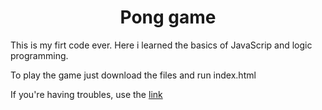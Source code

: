 <h1 align="Center">Pong game</h1>
<div><p>This is my firt code ever. Here i learned the basics of JavaScrip and logic programming.</p></div>
<div><p>To play the game just download the files and run index.html</p>
<p>If you're having troubles, use the <a/ href=https://editor.p5js.org/sRafak/full/rrqW3nyo9A>link</a></p></div>
